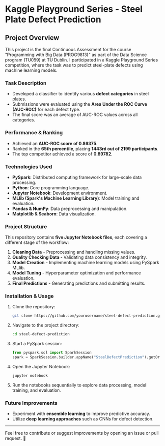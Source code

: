 # Kaggle Playground Series - Steel Plate Defect Prediction

## Project Overview
This project is the final Continuous Assessment for the course "Programming with Big Data (PROG9813)" as part of the Data Science program (TU059) at TU Dublin. I participated in a Kaggle Playground Series competition, where the task was to predict steel-plate defects using machine learning models.

### Task Description
- Developed a classifier to identify various **defect categories** in steel plates.
- Submissions were evaluated using the **Area Under the ROC Curve (AUC-ROC)** for each defect type.
- The final score was an average of AUC-ROC values across all categories.

### Performance & Ranking
- Achieved an **AUC-ROC score of 0.86375**.
- Ranked in the **65th percentile**, placing **1443rd out of 2199 participants**.
- The top competitor achieved a score of **0.89782**.

### Technologies Used
- **PySpark**: Distributed computing framework for large-scale data processing.
- **Python**: Core programming language.
- **Jupyter Notebook**: Development environment.
- **MLlib (Spark's Machine Learning Library)**: Model training and evaluation.
- **Pandas & NumPy**: Data preprocessing and manipulation.
- **Matplotlib & Seaborn**: Data visualization.

### Project Structure
This repository contains **five Jupyter Notebook files**, each covering a different stage of the workflow:
1. **Cleaning Data** - Preprocessing and handling missing values.
2. **Quality Checking Data** - Validating data consistency and integrity.
3. **Model Creation** - Implementing machine learning models using PySpark MLlib.
4. **Model Tuning** - Hyperparameter optimization and performance evaluation.
5. **Final Predictions** - Generating predictions and submitting results.

### Installation & Usage
1. Clone the repository:
   ```bash
   git clone https://github.com/yourusername/steel-defect-prediction.git
   ```
2. Navigate to the project directory:
   ```bash
   cd steel-defect-prediction
   ```
3. Start a PySpark session:
   ```python
   from pyspark.sql import SparkSession
   spark = SparkSession.builder.appName("SteelDefectPrediction").getOrCreate()
   ```
4. Open the Jupyter Notebook:
   ```bash
   jupyter notebook
   ```
5. Run the notebooks sequentially to explore data processing, model training, and evaluation.

### Future Improvements
- Experiment with **ensemble learning** to improve predictive accuracy.
- Utilize **deep learning approaches** such as CNNs for defect detection.

---
Feel free to contribute or suggest improvements by opening an issue or pull request. 🚀

